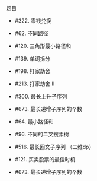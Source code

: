 题目


- #322. 零钱兑换
- #62. 不同路径


- #120. 三角形最小路径和
- #139. 单词拆分
- #198. 打家劫舍
- #213. 打家劫舍 II




- #300. 最长上升子序列
- #673. 最长递增子序列的个数
- #64. 最小路径和
- #96. 不同的二叉搜索树
- #516. 最长回文子序列  （二维dp）


- #121. 买卖股票的最佳时机


- #673. 最长递增子序列的个数






